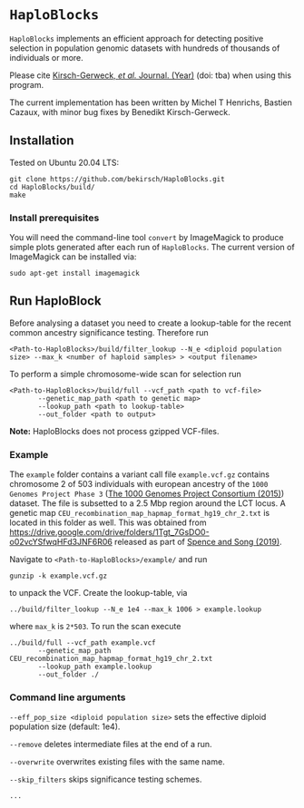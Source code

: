 # `HaploBlocks`

`HaploBlocks` implements an efficient approach for detecting positive selection in population
genomic datasets with hundreds of thousands of individuals or more.

Please cite [Kirsch-Gerweck, *et al.* Journal. (Year)](tba.hyper-link.tba) (doi: tba)
when using this program.

The current implementation has been written by Michel T Henrichs, Bastien Cazaux, with minor bug fixes by Benedikt Kirsch-Gerweck.

## Installation

Tested on Ubuntu 20.04 LTS:

```
git clone https://github.com/bekirsch/HaploBlocks.git
cd HaploBlocks/build/
make
```

### Install prerequisites

You will need the command-line tool `convert` by ImageMagick to produce simple plots generated after each run of `HaploBlocks`. The current version of ImageMagick can be installed via:

```
sudo apt-get install imagemagick
```

<!--- More elaborate figures can be produced after running `HaploBlocks` using R. To install R on Ubuntu:

```
sudo apt-get install r-base-core
```
We require the `latex2exp` and `stringr` packages. If you don't have these installed in your local R installation (make sure you have one on your system), you should be able to install them from within R via `install.packages(c("latex2exp", "stringr"))`. If you have root access to your machine, you can install packages without requiring any user interaction by
```
sudo R -e 'install.packages(c("latex2exp", "stringr"), repos="https://cran.r-project.org")'
```
-->

## Run HaploBlock

Before analysing a dataset you need to create a lookup-table for the recent common ancestry significance testing. Therefore run
```
<Path-to-HaploBlocks>/build/filter_lookup --N_e <diploid population size> --max_k <number of haploid samples> > <output filename>
```

To perform a simple chromosome-wide scan for selection run
```
<Path-to-HaploBlocks>/build/full --vcf_path <path to vcf-file>
       --genetic_map_path <path to genetic map>
       --lookup_path <path to lookup-table>
       --out_folder <path to output>
```
**Note:** HaploBlocks does not process gzipped VCF-files.

### Example

The `example` folder contains a variant call file `example.vcf.gz` contains chromosome 2 of 503 individuals with european ancestry of the `1000 Genomes Project Phase 3` ([The 1000 Genomes Project Consortium (2015)](https://doi.org/10.1038/nature15393)) dataset. The file is subsetted to a 2.5 Mbp region around the LCT locus. A genetic map `CEU_recombination_map_hapmap_format_hg19_chr_2.txt` is located in this folder as well. This was obtained from https://drive.google.com/drive/folders/1Tgt_7GsDO0-o02vcYSfwqHFd3JNF6R06 released as part of [Spence and Song (2019)](https://doi.org/10.1126/sciadv.aaw9206).

Navigate to `<Path-to-HaploBlocks>/example/` and run
```
gunzip -k example.vcf.gz
```
to unpack the VCF.
Create the lookup-table, via
```
../build/filter_lookup --N_e 1e4 --max_k 1006 > example.lookup
```
where `max_k` is `2*503`.
To run the scan execute
```
../build/full --vcf_path example.vcf
       --genetic_map_path CEU_recombination_map_hapmap_format_hg19_chr_2.txt
       --lookup_path example.lookup
       --out_folder ./
```

### Command line arguments
`--eff_pop_size <diploid population size>` sets the effective diploid population size (default: 1e4).

`--remove` deletes intermediate files at the end of a run.

`--overwrite` overwrites existing files with the same name.

`--skip_filters` skips significance testing schemes.


`...`

